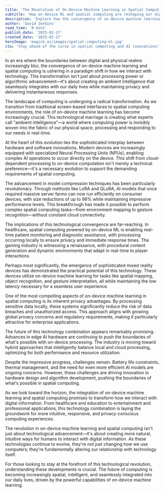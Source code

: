 ```yaml
---
title: 'The Revolution of On-Device Machine Learning in Spatial Computing: A New Era of Ambient Intelligence'
subtitle: 'How on-device ML and spatial computing are reshaping our digital future'
description: 'Explore how the convergence of on-device machine learning and spatial computing is creating a new era of ambient intelligence, transforming our interaction with technology while maintaining privacy and delivering instantaneous responses. Learn about the latest innovations in NPUs, model compression, and their real-world applications in healthcare, gaming, and mixed reality.'
author: 'David Jenkins'
read_time: '8 mins'
publish_date: '2025-02-17'
created_date: '2025-02-17'
heroImage: 'magick.ai/images/spatial-computing-ml.jpg'
cta: 'Stay ahead of the curve in spatial computing and AI innovations! Follow us on LinkedIn for daily insights into the future of technology.'
---
```


In an era where the boundaries between digital and physical realms increasingly blur, the convergence of on-device machine learning and spatial computing is ushering in a paradigm shift in how we interact with technology. This transformation isn't just about processing power or algorithmic advancement—it's about creating an ambient intelligence that seamlessly integrates with our daily lives while maintaining privacy and delivering instantaneous responses.

The landscape of computing is undergoing a radical transformation. As we transition from traditional screen-based interfaces to spatial computing environments, the role of on-device machine learning has become increasingly crucial. This technological marriage is creating what experts call "ambient intelligence"—a world where computing power is invisibly woven into the fabric of our physical space, processing and responding to our needs in real-time.

At the heart of this evolution lies the sophisticated interplay between hardware and software innovations. Modern devices are increasingly equipped with specialized Neural Processing Units (NPUs), enabling complex AI operations to occur directly on the device. This shift from cloud-dependent processing to on-device computation isn't merely a technical preference—it's a necessary evolution to support the demanding requirements of spatial computing.

The advancement in model compression techniques has been particularly revolutionary. Through methods like LoRA and QLoRA, AI models that once required massive server farms can now run efficiently on consumer devices, with size reductions of up to 98% while maintaining impressive performance levels. This breakthrough has made it possible to perform complex spatial computing tasks—from environment mapping to gesture recognition—without constant cloud connectivity.

The implications of this technological convergence are far-reaching. In healthcare, spatial computing powered by on-device ML is enabling real-time patient monitoring and diagnostic assistance, with processing occurring locally to ensure privacy and immediate response times. The gaming industry is witnessing a renaissance, with procedural content generation and dynamic environments that adapt in real-time to player interactions.

Perhaps most significantly, the emergence of sophisticated mixed reality devices has demonstrated the practical potential of this technology. These devices utilize on-device machine learning for tasks like spatial mapping, object recognition, and gesture interpretation, all while maintaining the low latency necessary for a seamless user experience.

One of the most compelling aspects of on-device machine learning in spatial computing is its inherent privacy advantages. By processing sensitive data locally, these systems significantly reduce the risk of data breaches and unauthorized access. This approach aligns with growing global privacy concerns and regulatory requirements, making it particularly attractive for enterprise applications.

The future of this technology combination appears remarkably promising. Advances in edge AI hardware are continuing to push the boundaries of what's possible with on-device processing. The industry is moving toward hybrid approaches that intelligently balance local and cloud processing, optimizing for both performance and resource utilization.

Despite the impressive progress, challenges remain. Battery life constraints, thermal management, and the need for even more efficient AI models are ongoing concerns. However, these challenges are driving innovation in hardware design and algorithm development, pushing the boundaries of what's possible in spatial computing.

As we look toward the horizon, the integration of on-device machine learning and spatial computing promises to transform how we interact with digital information. From healthcare and education to entertainment and professional applications, this technology combination is laying the groundwork for more intuitive, responsive, and privacy-conscious computing experiences.

The revolution in on-device machine learning and spatial computing isn't just about technological advancement—it's about creating more natural, intuitive ways for humans to interact with digital information. As these technologies continue to evolve, they're not just changing how we use computers; they're fundamentally altering our relationship with technology itself.

For those looking to stay at the forefront of this technological revolution, understanding these developments is crucial. The future of computing is becoming increasingly spatial, intelligent, and seamlessly integrated into our daily lives, driven by the powerful capabilities of on-device machine learning.